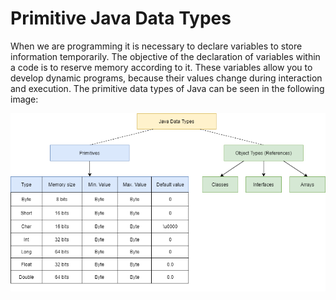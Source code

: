 # Primitive Java Data Types

When we are programming it is necessary to declare variables to store information temporarily. The objective of the declaration of variables within a code is to reserve memory according to it. These variables allow you to develop dynamic programs, because their values change during interaction and execution. The primitive data types of Java can be seen in the following image:

![Primitives_Java_Datatypes](/JavaDataTypes.png)
